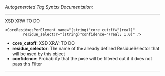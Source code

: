 _Autogenerated Tag Syntax Documentation:_

---
XSD XRW TO DO

```
<CoreResiduesPerElement name="(string)"core_cutoff="(real)"
        residue_selector="(string)"confidence="(real; 1.0)" />
```

-   **core_cutoff**: XSD XRW: TO DO
-   **residue_selector**: The name of the already defined ResidueSelector that will be used by this object
-   **confidence**: Probability that the pose will be filtered out if it does not pass this Filter

---
